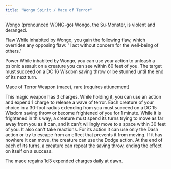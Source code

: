 ```yaml
---
title: "Wongo Spirit / Mace of Terror"
---
```


Wongo
(pronounced WONG-go)
Wongo, the Su-Monster, is violent and deranged.

Flaw
While inhabited by Wongo, you gain the following flaw, which overrides any opposing flaw: "I act without concern for the well-being of others."

Power
While inhabited by Wongo, you can use your action to unleash a psionic assault on a creature you can see within 60 feet of you. The target must succeed on a DC 16 Wisdom saving throw or be stunned until the end of its next turn.

Mace of Terror
Weapon (mace), rare (requires attunement)

This magic weapon has 3 charges. While holding it, you can use an action and expend 1 charge to release a wave of terror. Each creature of your choice in a 30-foot radius extending from you must succeed on a DC 15 Wisdom saving throw or become frightened of you for 1 minute. While it is frightened in this way, a creature must spend its turns trying to move as far away from you as it can, and it can't willingly move to a space within 30 feet of you. It also can't take reactions. For its action it can use only the Dash action or try to escape from an effect that prevents it from moving. If it has nowhere it can move, the creature can use the Dodge action. At the end of each of its turns, a creature can repeat the saving throw, ending the effect on itself on a success.

The mace regains 1d3 expended charges daily at dawn.
